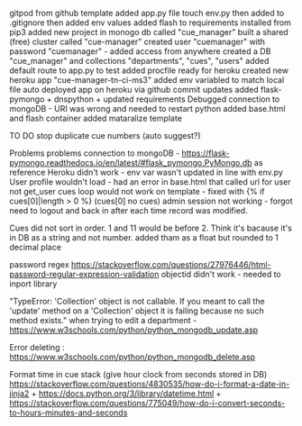 gitpod from github template
added app.py file
touch env.py then added to .gitignore then added env values 
added flash to requirements installed from pip3
added new project in monogo db called "cue_manager"
built a shared (free) cluster called "cue-manager"
created user "cuemanager" with password "cuemanager" - added access from anywhere
created a DB "cue_manager" and collections "departments", "cues", "users"
added default route to app.py to test 
added procfile ready for heroku
created new heroku app "cue-manager-tn-ci-ms3"
added env variabled to match local file
auto deployed app on heroku via github commit updates
added flask-pymongo + dnspython + updated requirements
Debugged connection to mongoDB - URI was wrong and needed to restart python
added base.html and flash container
added mataralize template


TO DO 
stop duplicate cue numbers (auto suggest?)


Problems
problems connection to mongoDB - https://flask-pymongo.readthedocs.io/en/latest/#flask_pymongo.PyMongo.db as reference
Heroku didn't work - env var wasn't updated in line with env.py
User profile wouldn't load - had an error in base.html that called url for user not get_user
cues loop would not work on template - fixed with {% if cues[0]|length > 0 %} (cues[0] no cues)
admin session not working - forgot need to logout and back in after each time record was modified.

Cues did not sort in order. 1 and 11 would be before 2. Think it's bacause it's in DB as a string and not number. added tham as a float but rounded to 1 decimal place

password regex https://stackoverflow.com/questions/27976446/html-password-regular-expression-validation
objectid didn't work - needed to inport library

"TypeError: 'Collection' object is not callable. If you meant to call the 'update' method on a 'Collection' object it is failing because no such method exists." when trying to edit a department - https://www.w3schools.com/python/python_mongodb_update.asp

Error deleting : https://www.w3schools.com/python/python_mongodb_delete.asp

Format time in cue stack (give hour clock from seconds stored in DB) https://stackoverflow.com/questions/4830535/how-do-i-format-a-date-in-jinja2 + https://docs.python.org/3/library/datetime.html + https://stackoverflow.com/questions/775049/how-do-i-convert-seconds-to-hours-minutes-and-seconds